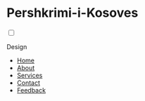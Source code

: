 # Pershkrimi-i-Kosoves
<!DOCTYPE html>
<html lang="en"  dir="ltr">
<head>
  <meta charset="utf=8">
  <title>Responsive Navbar</title>
  <meta name="viewport" content="width=device-width, scale=1.0">
  <link real="stylesheet" href="style.css">
  <script src="https://kit.fontawesome.com/a076d05399.js"></script>
</head>

<body>
<nav>
<input type="checkbox" id="check">
<label for="check" class="checkbtn">
<i class="fas fa-bars"></i>
</label>

<label class="logo">Design</label>
<ul>
   <li><a class="active" href="#">Home</a></li>
    <li><a href="#">About</a></li>
     <li><a href="#">Services</a></li>
      <li><a href="#">Contact</a></li>
       <li><a href="#">Feedback</a></li>
       </ul>
       </nav>
       <section></section>
</body>
</html>